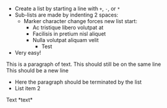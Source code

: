 + Create a list by starting a line with `+`, `-`, or `*`
+ Sub-lists are made by indenting 2 spaces:
  - Marker character change forces new list start:
    * Ac tristique libero volutpat at
    + Facilisis in pretium nisl aliquet
    - Nulla volutpat aliquam velit
      - Test
+ Very easy!
  
This is a paragraph of text.
This should still be on the same line  
This should be a new line 
- Here the paragraph should be terminated by the list
- List item 2
  
Text \*text\*